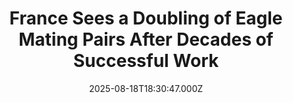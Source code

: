 ---
title: "France Sees a Doubling of Eagle Mating Pairs After Decades of Successful Work"
date: 2025-08-18T18:30:47.000Z
category: Human Kindness
externalLink: "https://www.goodnewsnetwork.org/france-sees-a-doubling-of-eagle-mating-pairs-after-decades-of-successful-work/"
image: ""
excerpt: "51 breeding pairs of Bonelli’s eagles have been recorded in France’s Mediterranean regions, more than double the number recorded in the early 21st century. Though considered a species of least concern in the world, Bonelli’s eagle is vulnerable in Europe, and threatened in France, where it nests on cliffs and hunts small mammals. The survey […] The post France Sees…"
---
